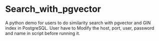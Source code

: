 # Search_with_pgvector
A python demo for users to do similarity search with pgvector and GIN index in PostgreSQL. User have to Modify the host, port, user, password and  name in script before running it.
